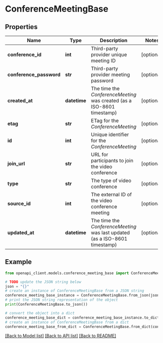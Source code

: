 # ConferenceMeetingBase


## Properties

Name | Type | Description | Notes
------------ | ------------- | ------------- | -------------
**conference_id** | **int** | Third-party provider unique meeting ID | [optional] 
**conference_password** | **str** | Third-party provider meeting password | [optional] 
**created_at** | **datetime** | The time the *ConferenceMeeting* was created (as a ISO-8601 timestamp) | [optional] 
**etag** | **str** | ETag for the *ConferenceMeeting* | [optional] 
**id** | **int** | Unique identifier for the *ConferenceMeeting* | [optional] 
**join_url** | **str** | URL for participants to join the video conference | [optional] 
**type** | **str** | The type of video conference | [optional] 
**source_id** | **int** | The external ID of the video conference meeting | [optional] 
**updated_at** | **datetime** | The time the *ConferenceMeeting* was last updated (as a ISO-8601 timestamp) | [optional] 

## Example

```python
from openapi_client.models.conference_meeting_base import ConferenceMeetingBase

# TODO update the JSON string below
json = "{}"
# create an instance of ConferenceMeetingBase from a JSON string
conference_meeting_base_instance = ConferenceMeetingBase.from_json(json)
# print the JSON string representation of the object
print(ConferenceMeetingBase.to_json())

# convert the object into a dict
conference_meeting_base_dict = conference_meeting_base_instance.to_dict()
# create an instance of ConferenceMeetingBase from a dict
conference_meeting_base_from_dict = ConferenceMeetingBase.from_dict(conference_meeting_base_dict)
```
[[Back to Model list]](../README.md#documentation-for-models) [[Back to API list]](../README.md#documentation-for-api-endpoints) [[Back to README]](../README.md)


